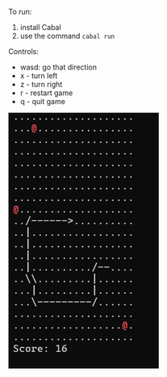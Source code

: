 
To run:
1. install Cabal
2. use the command `cabal run`

Controls:
- wasd: go that direction
- x - turn left
- z - turn right
- r - restart game
- q - quit game

![snake demo](snake-demo.png)